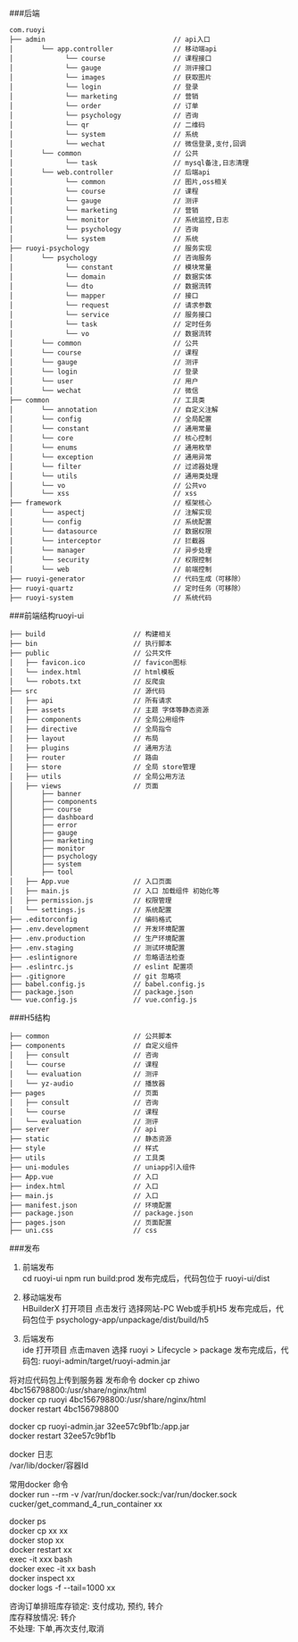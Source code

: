 ###后端
```
com.ruoyi     
├── admin                                // api入口
│       └── app.controller               // 移动端api
│             └── course                 // 课程接口
│             └── gauge                  // 测评接口
│             └── images                 // 获取图片
│             └── login                  // 登录
│             └── marketing              // 营销
│             └── order                  // 订单
│             └── psychology             // 咨询
│             └── qr                     // 二维码
│             └── system                 // 系统
│             └── wechat                 // 微信登录,支付,回调
│       └── common                       // 公共
│             └── task                   // mysql备注,日志清理
│       └── web.controller               // 后端api
│             └── common                 // 图片,oss相关
│             └── course                 // 课程
│             └── gauge                  // 测评
│             └── marketing              // 营销
│             └── monitor                // 系统监控,日志
│             └── psychology             // 咨询
│             └── system                 // 系统
├── ruoyi-psychology                     // 服务实现
│       └── psychology                   // 咨询服务
│             └── constant               // 模块常量
│             └── domain                 // 数据实体
│             └── dto                    // 数据流转
│             └── mapper                 // 接口
│             └── request                // 请求参数
│             └── service                // 服务接口
│             └── task                   // 定时任务
│             └── vo                     // 数据流转
│       └── common                       // 公共
│       └── course                       // 课程
│       └── gauge                        // 测评
│       └── login                        // 登录
│       └── user                         // 用户
│       └── wechat                       // 微信
├── common                               // 工具类
│       └── annotation                   // 自定义注解
│       └── config                       // 全局配置
│       └── constant                     // 通用常量
│       └── core                         // 核心控制
│       └── enums                        // 通用枚举
│       └── exception                    // 通用异常
│       └── filter                       // 过滤器处理
│       └── utils                        // 通用类处理
│       └── vo                           // 公共vo
│       └── xss                          // xss
├── framework                            // 框架核心
│       └── aspectj                      // 注解实现
│       └── config                       // 系统配置
│       └── datasource                   // 数据权限
│       └── interceptor                  // 拦截器
│       └── manager                      // 异步处理
│       └── security                     // 权限控制
│       └── web                          // 前端控制
├── ruoyi-generator                      // 代码生成（可移除）
├── ruoyi-quartz                         // 定时任务（可移除）
├── ruoyi-system                         // 系统代码
```

###前端结构ruoyi-ui
```
├── build                      // 构建相关  
├── bin                        // 执行脚本
├── public                     // 公共文件
│   ├── favicon.ico            // favicon图标
│   └── index.html             // html模板
│   └── robots.txt             // 反爬虫
├── src                        // 源代码
│   ├── api                    // 所有请求
│   ├── assets                 // 主题 字体等静态资源
│   ├── components             // 全局公用组件
│   ├── directive              // 全局指令
│   ├── layout                 // 布局
│   ├── plugins                // 通用方法
│   ├── router                 // 路由
│   ├── store                  // 全局 store管理
│   ├── utils                  // 全局公用方法
│   ├── views                  // 页面
│       ├── banner             
│       ├── components         
│       ├── course             
│       ├── dashboard          
│       ├── error              
│       ├── gauge              
│       ├── marketing          
│       ├── monitor            
│       ├── psychology         
│       ├── system             
│       ├── tool               
│   ├── App.vue                // 入口页面
│   ├── main.js                // 入口 加载组件 初始化等
│   ├── permission.js          // 权限管理
│   └── settings.js            // 系统配置
├── .editorconfig              // 编码格式
├── .env.development           // 开发环境配置
├── .env.production            // 生产环境配置
├── .env.staging               // 测试环境配置
├── .eslintignore              // 忽略语法检查
├── .eslintrc.js               // eslint 配置项
├── .gitignore                 // git 忽略项
├── babel.config.js            // babel.config.js
├── package.json               // package.json
└── vue.config.js              // vue.config.js
```

###H5结构
```
├── common                     // 公共脚本
├── components                 // 自定义组件  
│   ├── consult                // 咨询
│   └── course                 // 课程
│   └── evaluation             // 测评
│   └── yz-audio               // 播放器
├── pages                      // 页面
│   ├── consult                // 咨询
│   └── course                 // 课程
│   └── evaluation             // 测评
├── server                     // api 
├── static                     // 静态资源 
├── style                      // 样式 
├── utils                      // 工具类 
├── uni-modules                // uniapp引入组件 
├── App.vue                    // 入口
├── index.html                 // 入口
├── main.js                    // 入口
├── manifest.json              // 环境配置
├── package.json               // package.json
├── pages.json                 // 页面配置
├── uni.css                    // css
```

###发布
1.  前端发布  
    cd ruoyi-ui
    npm run build:prod
    发布完成后，代码包位于 ruoyi-ui/dist
    
2.  移动端发布  
    HBuilderX 打开项目
    点击发行
    选择网站-PC Web或手机H5
    发布完成后，代码包位于 psychology-app/unpackage/dist/build/h5
    
3.  后端发布  
    ide 打开项目
    点击maven 选择 ruoyi > Lifecycle > package
    发布完成后，代码包: ruoyi-admin/target/ruoyi-admin.jar

将对应代码包上传到服务器
发布命令
docker  cp zhiwo  4bc156798800:/usr/share/nginx/html  
docker cp ruoyi  4bc156798800:/usr/share/nginx/html  
docker restart 4bc156798800  

docker cp  ruoyi-admin.jar   32ee57c9bf1b:/app.jar  
docker  restart 32ee57c9bf1b  

docker 日志  
/var/lib/docker/容器Id  

常用docker 命令  
docker run --rm -v /var/run/docker.sock:/var/run/docker.sock cucker/get_command_4_run_container xx   

docker ps  
docker cp xx xx  
docker stop xx  
docker restart xx  
exec  -it xxx  bash  
docker exec  -it xx  bash  
docker inspect xx  
docker logs -f --tail=1000 xx  

咨询订单排班库存锁定: 支付成功, 预约, 转介  
库存释放情况: 转介  
不处理: 下单,再次支付,取消  

